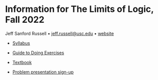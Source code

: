 # Information for The Limits of Logic, Fall 2022

Jeff Sanford Russell • <jeff.russell@usc.edu> • [website](https://jsr.droppages.com)

-   [Syllabus](https://www.dropbox.com/s/g6emgm8w5v0r29b/syllabus-handout.pdf?dl=0)
-   [Guide to Doing Exercises](https://www.dropbox.com/s/rrfik8ifcnmhauc/exercises-handout.pdf?dl=0)
-   [Textbook](https://www.dropbox.com/s/c5pajem2s6jf0o6/limits-of-logic.pdf?dl=0)

-   [Problem presentation sign-up](https://docs.google.com/spreadsheets/d/1P5wg0_PAFmDCQrEbr8XnXFL4_zplhAyWy2oavHuemKM/edit?usp=sharing)



<!---
jefelino/jefelino is a ✨ special ✨ repository because its `README.md` (this file) appears on your GitHub profile.
You can click the Preview link to take a look at your changes.
--->
